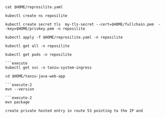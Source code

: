 ```execute
cat $HOME/reprosilite.yaml
```

```execute
kubectl create ns reposilite
```

```execute
kubectl create secret tls  my-tls-secret --cert=$HOME/fullchain.pem  --key=$HOME/privkey.pem -n reposilite
```

```execute
kubectl apply -f $HOME/reprosilite.yaml -n reposilite
```

```execute
kubectl get all -n reposilite
```

```execute
kubectl get pods -n reposilite

```execute
kubectl get svc -n tanzu-system-ingress
```

```execute-2
cd $HOME/tanzu-java-web-app

```execute-2
mvn --version

```execute-2
mvn package

create private hosted entry in route 53 pointing to the IP and 


